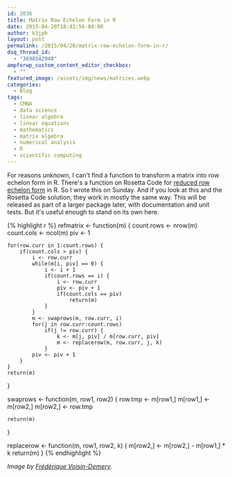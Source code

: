 ```yaml
---
id: 2036
title: Matrix Row Echelon Form in R
date: 2015-04-20T18:43:56-04:00
author: k3jph
layout: post
permalink: /2015/04/20/matrix-row-echelon-form-in-r/
dsq_thread_id:
  - "3698542940"
ampforwp_custom_content_editor_checkbox:
  - ""
featured_image: /assets/img/news/matrices.webp
categories:
  - Blog
tags:
  - CMNA
  - data science
  - linear algebra
  - linear equations
  - mathematics
  - matrix algebra
  - numerical analysis
  - R
  - scientific computing
---
```

For reasons unknown, I can't find a function to transform a matrix into row echelon form in R. There's a function on Rosetta Code for [reduced row echelon form](http://rosettacode.org/wiki/Reduced_row_echelon_form#R) in R. So I wrote this on Sunday. And if you look at this and the Rosetta Code solution, they work in mostly the same way. This will be released as part of a larger package later, with documentation and unit tests. But it's useful enough to stand on its own here.

{% highlight r %}
refmatrix <- function(m) {
    count.rows <- nrow(m)
    count.cols <- ncol(m)
    piv <- 1
    
    for(row.curr in 1:count.rows) {
        if(count.cols > piv) {
            i <- row.curr
            while(m[i, piv] == 0) {
                i <- i + 1
                if(count.rows == i) {
                    i <- row.curr
                    piv <- piv + 1
                    if(count.cols == piv)
                        return(m)
                }
            }
            m <- swaprows(m, row.curr, i)
            for(j in row.curr:count.rows)
                if(j != row.curr) {
                    k <- m[j, piv] / m[row.curr, piv]
                    m <- replacerow(m, row.curr, j, k)
                }
            piv <- piv + 1
        }
    }
    return(m)
}

swaprows <- function(m, row1, row2) {
    row.tmp <- m[row1,]
    m[row1,] <- m[row2,]
    m[row2,] <- row.tmp

    return(m)
}

replacerow <- function(m, row1, row2, k) {
    m[row2,] <- m[row2,] - m[row1,] * k
    return(m)
}
{% endhighlight %}

_Image by [Frédérique Voisin-Demery](https://www.flickr.com/photos/vialbost/16084697841)._
